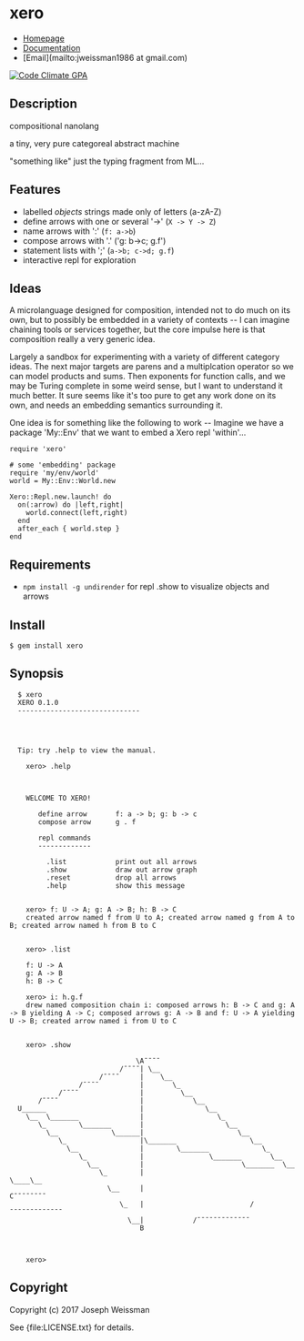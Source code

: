 # xero

* [Homepage](https://rubygems.org/gems/xero)
* [Documentation](http://rubydoc.info/gems/xero/frames)
* [Email](mailto:jweissman1986 at gmail.com)

[![Code Climate GPA](https://codeclimate.com/github/deepcerulean/xero/badges/gpa.svg)](https://codeclimate.com/github/deepcerulean/xero)

## Description

compositional nanolang

a tiny, very pure categoreal abstract machine

"something like" just the typing fragment from ML...

## Features

  - labelled *objects* strings made only of letters (a-zA-Z)
  - define arrows with one or several '->' (`X -> Y -> Z`)
  - name arrows with ':' (`f: a->b`)
  - compose arrows with '.' ('g: b->c; g.f')
  - statement lists with ';' (`a->b; c->d; g.f`)
  - interactive repl for exploration

## Ideas

  A microlanguage designed for composition, intended not to do much on its own, but to possibly be embedded in a variety
  of contexts -- I can imagine chaining tools or services together, but the core impulse here is that
  composition really a very generic idea.

  Largely a sandbox for experimenting with a variety of different category ideas. The next major targets are parens and a multiplcation
  operator so we can model products and sums. Then exponents for function calls, and we may be Turing complete in some weird sense, but I
  want to understand it much better. It sure seems like it's too pure to get any work done on its own, and needs an embedding semantics surrounding it.

  One idea is for something like the following to work -- Imagine we have a package
  'My::Env' that we want to embed a Xero repl 'within'...

    require 'xero'

    # some 'embedding' package
    require 'my/env/world'
    world = My::Env::World.new

    Xero::Repl.new.launch! do
      on(:arrow) do |left,right|
        world.connect(left,right)
      end
      after_each { world.step }
    end

## Requirements

  - `npm install -g undirender` for repl .show to visualize objects and arrows

## Install

    $ gem install xero

## Synopsis

```
  $ xero
  XERO 0.1.0
  ------------------------------




  Tip: try .help to view the manual.

    xero> .help



    WELCOME TO XERO!

       define arrow       f: a -> b; g: b -> c
       compose arrow      g . f

       repl commands
       -------------

         .list            print out all arrows
         .show            draw out arrow graph
         .reset           drop all arrows
         .help            show this message


    xero> f: U -> A; g: A -> B; h: B -> C
    created arrow named f from U to A; created arrow named g from A to B; created arrow named h from B to C


    xero> .list

    f: U -> A
    g: A -> B
    h: B -> C

    xero> i: h.g.f
    drew named composition chain i: composed arrows h: B -> C and g: A -> B yielding A -> C; composed arrows g: A -> B and f: U -> A yielding U -> B; created arrow named i from U to C


    xero> .show

                               \A¯¯¯¯
                           /¯¯¯¯| \__
                      /¯¯¯¯     |    \__
                 /¯¯¯¯          |       \_
            /¯¯¯¯               |         \__
       /¯¯¯¯                    |            \__
  U______                       |               \__
    \__  \_______               |                  \_
       \_        \_______       |                    \__
         \__             \______|                       \__
            \_                  |\_______                  \__
              \__               |        \_______             \_
                 \_             |                \_______       \__
                   \__          |                        \_______  \__
                      \_        |                                \____\__
                        \__     |                                        C¯¯¯¯¯¯¯¯
                           \_   |                          /¯¯¯¯¯¯¯¯¯¯¯¯¯
                             \__|            /¯¯¯¯¯¯¯¯¯¯¯¯¯
                                B



    xero>
```
## Copyright

Copyright (c) 2017 Joseph Weissman

See {file:LICENSE.txt} for details.
